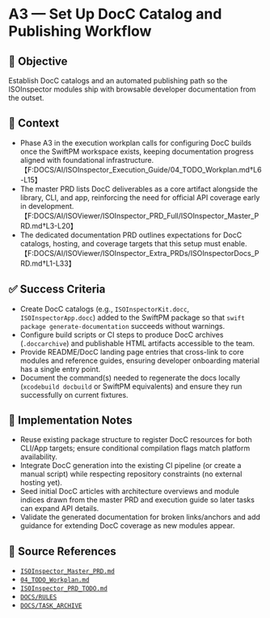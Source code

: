 # A3 — Set Up DocC Catalog and Publishing Workflow

## 🎯 Objective

Establish DocC catalogs and an automated publishing path so the ISOInspector modules ship with browsable developer
documentation from the outset.

## 🧩 Context

- Phase A3 in the execution workplan calls for configuring DocC builds once the SwiftPM workspace exists, keeping
  documentation progress aligned with foundational
  infrastructure.【F:DOCS/AI/ISOInspector_Execution_Guide/04_TODO_Workplan.md†L6-L15】
- The master PRD lists DocC deliverables as a core artifact alongside the library, CLI, and app, reinforcing the need
  for official API coverage early in
  development.【F:DOCS/AI/ISOViewer/ISOInspector_PRD_Full/ISOInspector_Master_PRD.md†L3-L20】
- The dedicated documentation PRD outlines expectations for DocC catalogs, hosting, and coverage targets that this setup
  must enable.【F:DOCS/AI/ISOViewer/ISOInspector_Extra_PRDs/ISOInspectorDocs_PRD.md†L1-L33】

## ✅ Success Criteria

- Create DocC catalogs (e.g., `ISOInspectorKit.docc`, `ISOInspectorApp.docc`) added to the SwiftPM package so that `swift package generate-documentation` succeeds without warnings.
- Configure build scripts or CI steps to produce DocC archives (`.doccarchive`) and publishable HTML artifacts accessible to the team.
- Provide README/DocC landing page entries that cross-link to core modules and reference guides, ensuring developer
  onboarding material has a single entry point.
- Document the command(s) needed to regenerate the docs locally (`xcodebuild docbuild` or SwiftPM equivalents) and ensure they run successfully on current fixtures.

## 🔧 Implementation Notes

- Reuse existing package structure to register DocC resources for both CLI/App targets; ensure conditional compilation
  flags match platform availability.
- Integrate DocC generation into the existing CI pipeline (or create a manual script) while respecting repository
  constraints (no external hosting yet).
- Seed initial DocC articles with architecture overviews and module indices drawn from the master PRD and execution
  guide so later tasks can expand API details.
- Validate the generated documentation for broken links/anchors and add guidance for extending DocC coverage as new
  modules appear.

## 🧠 Source References

- [`ISOInspector_Master_PRD.md`](../AI/ISOViewer/ISOInspector_PRD_Full/ISOInspector_Master_PRD.md)
- [`04_TODO_Workplan.md`](../AI/ISOInspector_Execution_Guide/04_TODO_Workplan.md)
- [`ISOInspector_PRD_TODO.md`](../AI/ISOViewer/ISOInspector_PRD_TODO.md)
- [`DOCS/RULES`](../RULES)
- [`DOCS/TASK_ARCHIVE`](../TASK_ARCHIVE)
